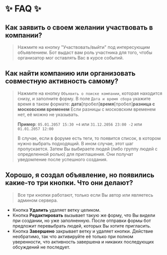 # :sparkles: FAQ :sparkles:
## Как заявить о своем желании участвовать в компании?
> Нажмите на кнопку "Участвовать/выйти" под интересующим объявлением. Бот выдаст вам роль участника для того, чтобы организатор мог оставлять Вас в курсе событий.
## Как найти компанию или организовать совместную активность самому?
> Нажмите на кнопку `Объявить о поиске компании`, которая находится снизу, и заполните форму. 
> В поле `Дата и время сбора` укажите время в таком формате: **дата**[пробел]**время**[пробел]**разница с московским временем**
> Если разницы с московским временем нет, её можно не указывать.
> 
> **Пример**: `05.01.2057 15:30 +4` или `31.12.2056 23:00 -2` или `01.01.2057 12:00`
> 
> В случае, если в форуме есть теги, то появится список, в котором нужно выбрать подходящий. В ином случае, этот шаг пропускается.
> Затем Вы выбираете людей (либо группу людей с определенной ролью) для приглашения. Они получат уведомление после успешного создания.
## Хорошо, я создал объявление, но появились какие-то три кнопки. Что они делают?
> Все три кнопки работают, только если Вы автор или являетесь админом сервера.
* Кнопка **Удалить** удаляет ветку целиком.
* Кнопка **Редактировать** вызывает такую же форму, что Вы видели при создании, но уже заполненную. После отправки формы бот предложит перевыбрать людей, которых Вы хотите пригласить.
* Кнопка **Завершено** закрывает ветку и удаляет кнопки. Действие необратимо, так что активируйте её только при полном уверенности, что активность завершена и никаких последующих обсуждений не последует.
